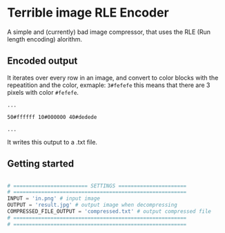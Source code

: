 # Terrible image RLE Encoder

A simple and (currently) bad image compressor, that uses the RLE (Run length encoding) alorithm.

## Encoded output

It iterates over every row in an image, and convert to color blocks with the repeatition and the color, exmaple: `3#fefefe` this means that there are 3 pixels with color `#fefefe`.

```
...

50#ffffff 10#000000 40#dedede

...

```

It writes this output to a .txt file.

## Getting started

```py

# ======================== SETTINGS ======================
# ========================================================
INPUT = 'in.png' # input image
OUTPUT = 'result.jpg' # output image when decompressing
COMPRESSED_FILE_OUTPUT = 'compressed.txt' # output compressed file
# ========================================================
# ========================================================

```